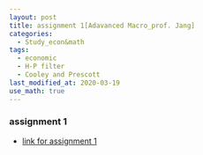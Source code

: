 ```yaml
---
layout: post
title: assignment 1[Adavanced Macro_prof. Jang]
categories:
  - Study_econ&math
tags:
  - economic
  - H-P filter
  - Cooley and Prescott
last_modified_at: 2020-03-19
use_math: true
---
```


### assignment 1

* [link for assignment 1](https://drive.google.com/uc?export=view&id=1XIoQj_TAp3X1ywj9oJso7IBeFS1RFVyB)